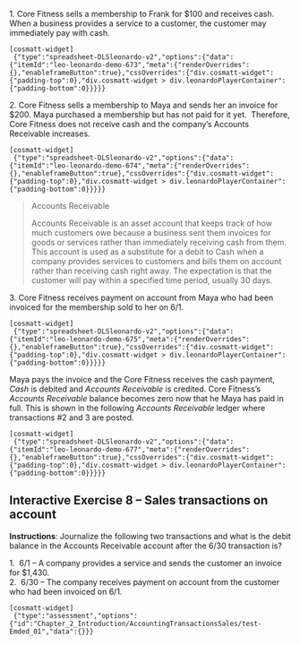 1\. Core Fitness sells a membership to Frank for $100 and receives cash. When a business provides a service to a customer, the customer may immediately pay with cash.

```
[cosmatt-widget]
 {"type":"spreadsheet-DLSleonardo-v2","options":{"data":{"itemId":"leo-leonardo-demo-673","meta":{"renderOverrides":{},"enableframeButton":true},"cssOverrides":{"div.cosmatt-widget":{"padding-top":0},"div.cosmatt-widget > div.leonardoPlayerContainer":{"padding-bottom":0}}}}} 
```

2\. Core Fitness sells a membership to Maya and sends her an invoice for $200. Maya purchased a membership but has not paid for it yet.  Therefore, Core Fitness does not receive cash and the company’s Accounts Receivable increases.

```
[cosmatt-widget]
 {"type":"spreadsheet-DLSleonardo-v2","options":{"data":{"itemId":"leo-leonardo-demo-674","meta":{"renderOverrides":{},"enableframeButton":true},"cssOverrides":{"div.cosmatt-widget":{"padding-top":0},"div.cosmatt-widget > div.leonardoPlayerContainer":{"padding-bottom":0}}}}} 
```

> Accounts Receivable
> 
> Accounts Receivable is an asset account that keeps track of how much customers owe because a business sent them invoices for goods or services rather than immediately receiving cash from them. This account is used as a substitute for a debit to Cash when a company provides services to customers and bills them on account rather than receiving cash right away. The expectation is that the customer will pay within a specified time period, usually 30 days.

3\. Core Fitness receives payment on account from Maya who had been invoiced for the membership sold to her on 6/1.

```
[cosmatt-widget]
 {"type":"spreadsheet-DLSleonardo-v2","options":{"data":{"itemId":"leo-leonardo-demo-675","meta":{"renderOverrides":{},"enableframeButton":true},"cssOverrides":{"div.cosmatt-widget":{"padding-top":0},"div.cosmatt-widget > div.leonardoPlayerContainer":{"padding-bottom":0}}}}} 
```

Maya pays the invoice and the Core Fitness receives the cash payment, *Cash* is debited and *Accounts Receivable* is credited. Core Fitness’s *Accounts Receivable* balance becomes zero now that he Maya has paid in full. This is shown in the following *Accounts Receivable* ledger where transactions \#2 and 3 are posted.

```
[cosmatt-widget]
 {"type":"spreadsheet-DLSleonardo-v2","options":{"data":{"itemId":"leo-leonardo-demo-677","meta":{"renderOverrides":{},"enableframeButton":true},"cssOverrides":{"div.cosmatt-widget":{"padding-top":0},"div.cosmatt-widget > div.leonardoPlayerContainer":{"padding-bottom":0}}}}} 
```

## Interactive Exercise 8 – Sales transactions on account 

**Instructions**: Journalize the following two transactions and what is the debit balance in the Accounts Receivable account after the 6/30 transaction is?

1.  6/1 – A company provides a service and sends the customer an invoice for $1,430.  
2.  6/30 – The company receives payment on account from the customer who had been invoiced on 6/1.

```
[cosmatt-widget]
 {"type":"assessment","options":{"id":"Chapter_2_Introduction/AccountingTransactionsSales/test-Emded_01","data":{}}} 
```

